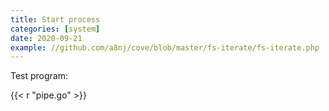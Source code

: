 ```yaml
---
title: Start process
categories: [system]
date: 2020-09-21
example: //github.com/a8nj/cove/blob/master/fs-iterate/fs-iterate.php
---
```


Test program:

{{< r "pipe.go" >}}
